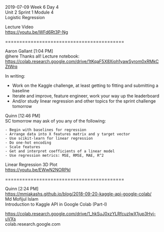 
2019-07-09 Week 6 Day 4  
Unit 2 Sprint 1 Module 4  
Logistic Regression  

Lecture Video  
https://youtu.be/WFd6Rt3P-Ng   

==========================================

Aaron Gallant [1:04 PM]  
@here Thanks all! Lecture notebook:   
https://colab.research.google.com/drive/1tKqaF5X8Xioh1yawSyrom0xRMkCZtWrq  

In writing:  
- Work on the Kaggle challenge, at least getting to fitting and submitting a baseline  
- Iterate and improve, feature engineer, work your way up the leaderboard  
- And/or study linear regression and other topics for the sprint challenge tomorrow  

Quinn [12:46 PM]  
SC tomorrow may ask of you any of the following:  

```- Do train/test split
- Begin with baselines for regression
- Arrange data into X features matrix and y target vector
- Use scikit-learn for linear regression
- Do one-hot encoding
- Scale features
- Get and interpret coefficients of a linear model
- Use regression metrics: MSE, RMSE, MAE, R^2  
```

Linear Regression 3D Plot  
https://youtu.be/EWwN2NORPkI

==========================================

Quinn [2:24 PM]  
https://mmiakashs.github.io/blog/2018-09-20-kaggle-api-google-colab/  
Md Mofijul Islam  
Introduction to Kaggle API in Google Colab (Part-I)  

https://colab.research.google.com/drive/1_hkSuJ0xzYLRfcuzIwX1jup3Hyi-uVXs  
colab.research.google.com  
